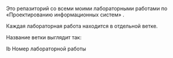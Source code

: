 Это репазиторий со всеми моими лабораторными работами по «Проектированию информационных систем» .

Каждая лабораторная работа находится в отдельной ветке.

Название ветки выглядит так:

lb Номер лабораторной работы
